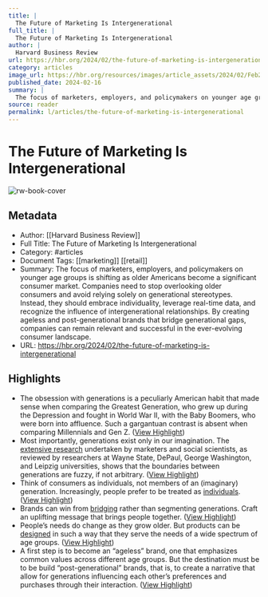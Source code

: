 ```yaml
---
title: |
  The Future of Marketing Is Intergenerational
full_title: |
  The Future of Marketing Is Intergenerational
author: |
  Harvard Business Review
url: https://hbr.org/2024/02/the-future-of-marketing-is-intergenerational
category: articles
image_url: https://hbr.org/resources/images/article_assets/2024/02/Feb24_16_615573077.jpg
published_date: 2024-02-16
summary: |
  The focus of marketers, employers, and policymakers on younger age groups is shifting as older Americans become a significant consumer market. Companies need to stop overlooking older consumers and avoid relying solely on generational stereotypes. Instead, they should embrace individuality, leverage real-time data, and recognize the influence of intergenerational relationships. By creating ageless and post-generational brands that bridge generational gaps, companies can remain relevant and successful in the ever-evolving consumer landscape.
source: reader
permalink: l/articles/the-future-of-marketing-is-intergenerational
---
```

# The Future of Marketing Is Intergenerational

![rw-book-cover](https://hbr.org/resources/images/article_assets/2024/02/Feb24_16_615573077.jpg)

## Metadata
- Author: [[Harvard Business Review]]
- Full Title: The Future of Marketing Is Intergenerational
- Category: #articles
- Document Tags: [[marketing]] [[retail]] 
- Summary: The focus of marketers, employers, and policymakers on younger age groups is shifting as older Americans become a significant consumer market. Companies need to stop overlooking older consumers and avoid relying solely on generational stereotypes. Instead, they should embrace individuality, leverage real-time data, and recognize the influence of intergenerational relationships. By creating ageless and post-generational brands that bridge generational gaps, companies can remain relevant and successful in the ever-evolving consumer landscape.
- URL: https://hbr.org/2024/02/the-future-of-marketing-is-intergenerational

## Highlights
- The obsession with generations is a peculiarly American habit that made sense when comparing the Greatest Generation, who grew up during the Depression and fought in World War II, with the Baby Boomers, who were born into affluence. Such a gargantuan contrast is absent when comparing Millennials and Gen Z. ([View Highlight](https://read.readwise.io/read/01hq5nkw7xs8q19d0h992wfk1c))
- Most importantly, generations exist only in our imagination. The [extensive research](https://www.researchgate.net/publication/343888626_Generations_and_Generational_Differences_Debunking_Myths_in_Organizational_Science_and_Practice_and_Paving_New_Paths_Forward) undertaken by marketers and social scientists, as reviewed by researchers at Wayne State, DePaul, George Washington, and Leipzig universities, shows that the boundaries between generations are fuzzy, if not arbitrary. ([View Highlight](https://read.readwise.io/read/01hq5nmc7ydhrwqceg640q95xv))
- Think of consumers as individuals, not members of an (imaginary) generation. Increasingly, people prefer to be treated as [individuals](https://www.forbes.com/sites/forbesagencycouncil/2019/03/13/in-the-era-of-individuality-how-can-brands-create-successful-relationships-with-their-customers/?sh=6345cdad7853). ([View Highlight](https://read.readwise.io/read/01hq5nn1kerypkn4bctpazmh19))
- Brands can win from [bridging](https://www.forbes.com/sites/forbescontentmarketing/2021/10/15/how-to-bridge-the-age-gap-in-marketing/?sh=142447a467fd) rather than segmenting generations. Craft an uplifting message that brings people together. ([View Highlight](https://read.readwise.io/read/01hq5npp2gzac9204ac1mrxjek))
- People’s needs do change as they grow older. But products can be [designed](https://www.system-concepts.com/insights/product-design-and-the-ageing-population/) in such a way that they serve the needs of a wide spectrum of age groups. ([View Highlight](https://read.readwise.io/read/01hq5np3mq57qjgj8f5pgtjh9a))
- A first step is to become an “ageless” brand, one that emphasizes common values across different age groups. But the destination must be to be build “post-generational” brands, that is, to create a narrative that allow for generations influencing each other’s preferences and purchases through their interaction. ([View Highlight](https://read.readwise.io/read/01hq5nre9gk3ramsdj4gvgshrj))


